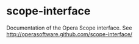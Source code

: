 scope-interface
===============

Documentation of the Opera Scope interface.
See http://operasoftware.github.com/scope-interface/
